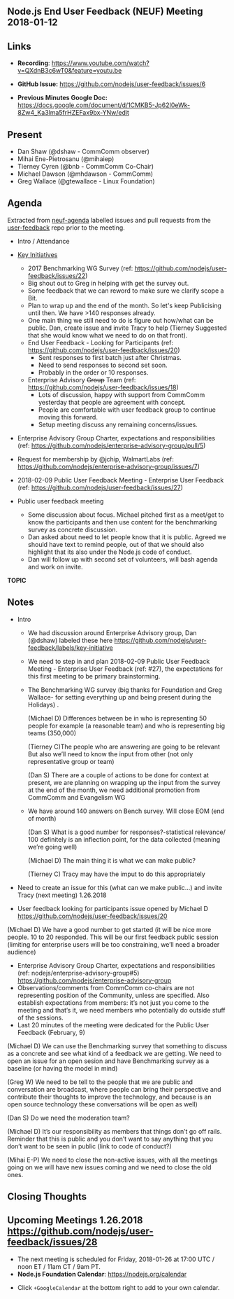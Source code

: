 ## Node.js End User Feedback (NEUF) Meeting 2018-01-12

## Links

* **Recording**: https://www.youtube.com/watch?v=QXdnB3c6wT0&feature=youtu.be

* **GitHub Issue:** https://github.com/nodejs/user-feedback/issues/6 
* **Previous Minutes Google Doc:** https://docs.google.com/document/d/1CMKB5-Jp62I0eWk-8Zw4_Ka3lma5frHZEFax9bx-YNw/edit 

## Present

- Dan Shaw (@dshaw - CommComm observer)
- Mihai Ene-Pietrosanu (@mihaiep)
- Tierney Cyren (@bnb - CommComm Co-Chair)
- Michael Dawson (@mhdawson - CommComm)
- Greg Wallace (@gtewallace - Linux Foundation)


## Agenda

Extracted from [neuf-agenda](https://github.com/nodejs/user-feedback/labels/neuf-agenda) labelled issues and pull requests from the [user-feedback](https://github.com/nodejs/user-feedback) repo prior to the meeting.

* Intro / Attendance
* [Key Initiatives](https://github.com/nodejs/user-feedback/labels/key-initiative)
  * 2017 Benchmarking WG Survey (ref: https://github.com/nodejs/user-feedback/issues/22)
   * Big shout out to Greg in helping with get the survey out.
   * Some feedback that we can reword to make sure we clarify scope a
     Bit.
   * Plan to wrap up and the end of the month. So let's keep
     Publicising until then. We have >140 responses already.
   * One main thing we still need to do is figure out how/what can
     be public.  Dan, create issue and invite Tracy to help (Tierney
     Suggested that she would know what we need to do on that front).   
  * End User Feedback - Looking for Participants (ref: https://github.com/nodejs/user-feedback/issues/20)
    * Sent responses to first batch just after Christmas.
    * Need to send responses to second set soon.
    * Probably in the order or 10 responses.   
  * Enterprise Advisory <strike>Group</strike> Team (ref: https://github.com/nodejs/user-feedback/issues/18)
    * Lots of discussion, happy with support from CommComm
      yesterday that people are agreement with concept.
    * People are comfortable with user feedback group to continue
      moving this forward.
    * Setup meeting discuss any remaining concerns/issues.

* Enterprise Advisory Group Charter, expectations and responsibilities (ref: https://github.com/nodejs/enterprise-advisory-group/pull/5)

* Request for membership by @jchip, WalmartLabs (ref: https://github.com/nodejs/enterprise-advisory-group/issues/7)

* 2018-02-09 Public User Feedback Meeting - Enterprise User Feedback (ref: https://github.com/nodejs/user-feedback/issues/27)


* Public user feedback meeting
  * Some discussion about focus.  Michael pitched first as a meet/get
    to know the participants and then use content for the benchmarking
    survey as concrete discussion. 
  * Dan asked about need to let people know that it is public.  Agreed
    we should have text to remind people, out of that we should also
    highlight that its also under the Node.js code of conduct.
  * Dan will follow up with second set of volunteers, will bash agenda
    and work on invite.

**TOPIC**
## Notes
* Intro 

  * We had discussion around Enterprise Advisory group, Dan (@dshaw) labeled these here
    https://github.com/nodejs/user-feedback/labels/key-initiative 
  * We need to step in and plan 2018-02-09 Public User Feedback Meeting - Enterprise User Feedback (ref: #27), 
  the expectations for this first meeting to be primary brainstorming.
  * The Benchmarking WG survey (big thanks for Foundation and Greg Wallace- for setting everything up and being present during the Holidays) .
  
     (Michael D) Differences between be in who is representing 50 people for example (a reasonable team) and who is representing big teams (350,000)
     
     (Tierney C)The people who are answering are going to be relevant
But also we’ll need to know the input from other (not only representative group or team)

     (Dan S) There are a couple of actions to be done for context at present, we are planning on wrapping up the input from the survey at the end of the month, we need additional promotion from CommComm   and Evangelism WG
  * We have around 140 answers on Bench survey. Will close EOM (end of month)
   
     (Dan S) What is a good number for responses?-statistical relevance/ 100 definitely is an inflection point,
     for the data collected (meaning we’re going well)
     
     (Michael D) The main thing it is what we can make public?
     
     (Tierney C) Tracy may have the imput to do this appropriately 
* Need to create an issue for this (what can we make public…) and invite Tracy (next meeting) 1.26.2018

* User feedback looking for participants issue opened by Michael D https://github.com/nodejs/user-feedback/issues/20     

(Michael D) We have a good number to get started (it will be nice more people. 10 to 20 responded. 
This will be our first feedback public session (limiting for enterprise users will be too constraining, we’ll need a broader audience)
   
* Enterprise Advisory Group Charter, expectations and responsibilities (ref: nodejs/enterprise-advisory-group#5)
https://github.com/nodejs/enterprise-advisory-group 
* Observations/comments from CommComm co-chairs are not representing position of the Community, unless are specified. Also establish expectations from members: it’s not just you come to the meeting and that’s it, we need members who potentially do outside stuff of the sessions. 
* Last 20 minutes of the meeting were dedicated for the Public User Feedback (February, 9)

(Michael D) We can use the Benchmarking survey that something to discuss as a concrete and see what kind of a feedback we are getting.
We need to open an issue for an open sesion and have Benchmarking survey as a baseline (or having the model in mind)

(Greg W) We need to be tell to the people that we are public and conversation are broadcast, where people can bring their perspective and contribute their thoughts to improve the technology, and because is an open source technology these conversations will be open as well)

(Dan S) Do we need the moderation team?

(Michael D) It’s our responsibility as members that things don’t go off rails. Reminder that this is public and you don’t want to say anything that you don’t want to be seen in public (link to code of conduct?)

(Mihai E-P) We need to close the non-active issues, with all the meetings going on we will have new issues coming and we need to close the old ones.  



**Closing Thoughts**
- 

## Upcoming Meetings 1.26.2018 https://github.com/nodejs/user-feedback/issues/28 

* The next meeting is scheduled for Friday, 2018-01-26 at 17:00 UTC / noon ET / 11am CT / 9am PT.
* **Node.js Foundation Calendar**: https://nodejs.org/calendar
 - Click `+GoogleCalendar` at the bottom right to add to your own calendar.




